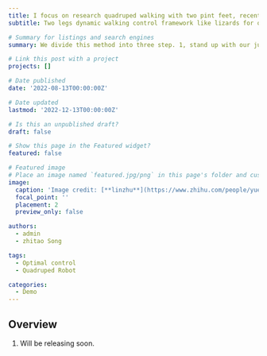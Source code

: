 ```yaml
---
title: I focus on research quadruped walking with two pint feet, recently.
subtitle: Two legs dynamic walking control framework like lizards for quadruped robots.

# Summary for listings and search engines
summary: We divide this method into three step. 1, stand up with our jumping algorithm, 2, jumping with SLIP model 3, HZD or MPC+WBC walking.

# Link this post with a project
projects: []

# Date published
date: '2022-08-13T00:00:00Z'

# Date updated
lastmod: '2022-12-13T00:00:00Z'

# Is this an unpublished draft?
draft: false

# Show this page in the Featured widget?
featured: false

# Featured image
# Place an image named `featured.jpg/png` in this page's folder and customize its options here.
image:
  caption: 'Image credit: [**linzhu**](https://www.zhihu.com/people/yuexiaozhu)'
  focal_point: ''
  placement: 2
  preview_only: false

authors:
  - admin
  - zhitao Song

tags:
  - Optimal control
  - Quadruped Robot

categories:
  - Demo
---
```


## Overview

1. Will be releasing soon.

